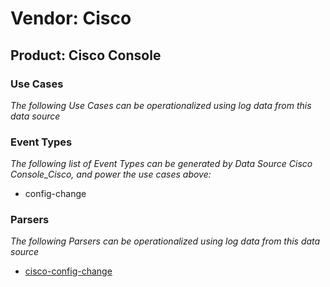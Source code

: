Vendor: Cisco
=============
Product: Cisco Console
----------------------

### Use Cases

_The following Use Cases can be operationalized using log data from this data source_



### Event Types

_The following list of Event Types can be generated by Data Source Cisco Console_Cisco, and power the use cases above:_

- config-change


### Parsers

_The following Parsers can be operationalized using log data from this data source_

* [cisco-config-change](../Parsers/parserContent_cisco-config-change.md)
